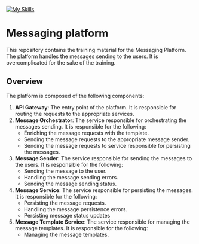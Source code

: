[![My Skills](https://skillicons.dev/icons?i=golang,docker,mongo,kafka)](https://skillicons.dev)

# Messaging platform

This repository contains the training material for the Messaging Platform.
The platform handles the messages sending to the users. It is overcomplicated for the sake of the training.

## Overview

The platform is composed of the following components:
1. **API Gateway**: The entry point of the platform. It is responsible for routing the requests to the appropriate services.
2. **Message Orchestrator**: The service responsible for orchestrating the messages sending. It is responsible for the following:
    - Enriching the message requests with the template.
    - Sending the message requests to the appropriate message sender.
    - Sending the message requests to service responsible for persisting the messages.
3. **Message Sender**: The service responsible for sending the messages to the users. It is responsible for the following:
    - Sending the message to the user.
    - Handling the message sending errors.
    - Sending the message sending status.
4. **Message Service**: The service responsible for persisting the messages. It is responsible for the following:
    - Persisting the message requests.
    - Handling the message persistence errors.
    - Persisting message status updates
5. **Message Template Service**: The service responsible for managing the message templates. It is responsible for the following:
    - Managing the message templates.
